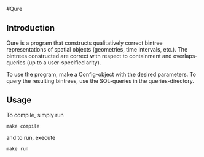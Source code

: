 #Qure

## Introduction

Qure is a program that constructs qualitatively
correct bintree representations of spatial objects
(geometries, time intervals, etc.). The bintrees
constructed are correct with respect to
containment and overlaps-queries (up to
a user-specified arity).

To use the program, make a Config-object with
the desired parameters. To query the
resulting bintrees, use the SQL-queries
in the queries-directory.

## Usage

To compile, simply run

    make compile

and to run, execute

    make run
